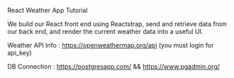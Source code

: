 
React Weather App Tutorial

We build our React front end using Reactstrap, send and retrieve data from our back end, and render the current weather data into a useful UI. 

Weather API Info : https://openweathermap.org/api (you must login for api_key)

DB Connection : https://postgresapp.com/ && https://www.pgadmin.org/

